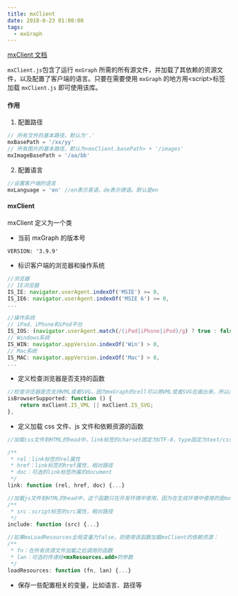 ```yaml
---
title: mxClient
date: 2018-8-23 01:00:00
tags:
  - mxGraph
---
```


[mxClient 文档](https://jgraph.github.io/mxgraph/docs/js-api/files/mxClient-js.html)

<!--more-->

`mxClient.js`包含了运行 `mxGraph` 所需的所有源文件，并加载了其依赖的资源文件，以及配置了客户端的语言。只要在需要使用 `mxGraph` 的地方用\<script>标签加载 `mxClient.js` 即可使用该库。

#### 作用

1. 配置路径

```javascript
// 所有文件的基本路径，默认为'.'
mxBasePath = '/xx/yy'
// 所有图片的基本路径，默认为<mxClient.basePath> + '/images'
mxImageBasePath = '/aa/bb'
```

2. 配置语言

```javascript
//设置客户端的语言
mxLanguage = 'en' //en表示英语，de表示德语。默认是en
```

#### mxClient

mxClient 定义为一个类

- 当前 mxGraph 的版本号

```
VERSION: '3.9.9'
```

- 标识客户端的浏览器和操作系统

```javascript
//浏览器
// IE浏览器
IS_IE: navigator.userAgent.indexOf('MSIE') >= 0,
IS_IE6: navigator.userAgent.indexOf('MSIE 6') >= 0,
...

//操作系统
// iPad、iPhone和iPod平台
IS_IOS: (navigator.userAgent.match(/(iPad|iPhone|iPod)/g) ? true : false),
// Windows系统
IS_WIN: navigator.appVersion.indexOf('Win') > 0,
// Mac系统
IS_MAC: navigator.appVersion.indexOf('Mac') > 0,
...

```

- 定义检查浏览器是否支持的函数

```javascript
//检查浏览器是否支持VML或者SVG，因为mxGraph的cell可以用VML或者SVG在画出来，所以必须要浏览器支持其中一种语言：
isBrowserSupported: function () {
    return mxClient.IS_VML || mxClient.IS_SVG;
},
```

- 定义加载 css 文件、js 文件和依赖资源的函数

```javascript
//加载css文件到HTML的head中，link标签的charset固定为UTF-8，type固定为text/css：

/**
 * rel：link标签的rel属性
 * href：link标签的href属性，相对路径
 * doc：可选的link标签所属的document
 */
link: function (rel, href, doc) {...}

//加载js文件到HTML的head中，这个函数只在开发环境中使用，因为在生成环境中使用的是mxClient.min.js
/**
 * src：script标签的src属性，相对路径
 */
include: function (src) {...}

//如果mxLoadResources全局变量为false，则使用该函数加载mxClient的依赖资源：
/**
 * fn：在所有资源文件加载之后调用的函数
 * lan：可选的传递给<mxResources.add>的参数
 */
loadResources: function (fn, lan) {...}
```

- 保存一些配置相关的变量，比如语言、路径等
